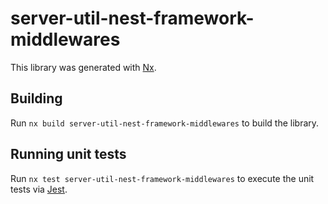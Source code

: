 # server-util-nest-framework-middlewares

This library was generated with [Nx](https://nx.dev).

## Building

Run `nx build server-util-nest-framework-middlewares` to build the library.

## Running unit tests

Run `nx test server-util-nest-framework-middlewares` to execute the unit tests via [Jest](https://jestjs.io).
